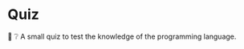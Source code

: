 # Quiz
:bookmark_tabs: :grey_question: A small quiz to test the knowledge of the programming language.